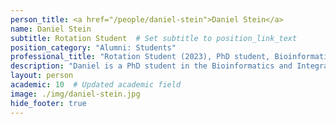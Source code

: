 ```yaml
---
person_title: <a href="/people/daniel-stein">Daniel Stein</a>
name: Daniel Stein
subtitle: Rotation Student  # Set subtitle to position_link_text
position_category: "Alumni: Students"
professional_title: "Rotation Student (2023), PhD student, Bioinformatics and Integrative Genomics (BIG)"
description: "Daniel is a PhD student in the Bioinformatics and Integrative Genomics Program at Harvard Medical School. He graduated from MIT in 2022 with degrees in Biological Engineering and Computer Science, where he worked with Prof. Doug Lauffenburger to develop methods for translating omics measurements across species. He is interested in using genomics to understand the structure and development of tissues in health and disease."
layout: person
academic: 10  # Updated academic field
image: ./img/daniel-stein.jpg
hide_footer: true
---
```

